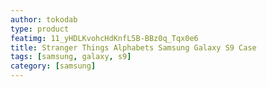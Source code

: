 ```yaml
---
author: tokodab
type: product
featimg: 11_yHDLKvohcHdKnfL5B-BBz0q_Tqx0e6
title: Stranger Things Alphabets Samsung Galaxy S9 Case
tags: [samsung, galaxy, s9]
category: [samsung]
---
```

